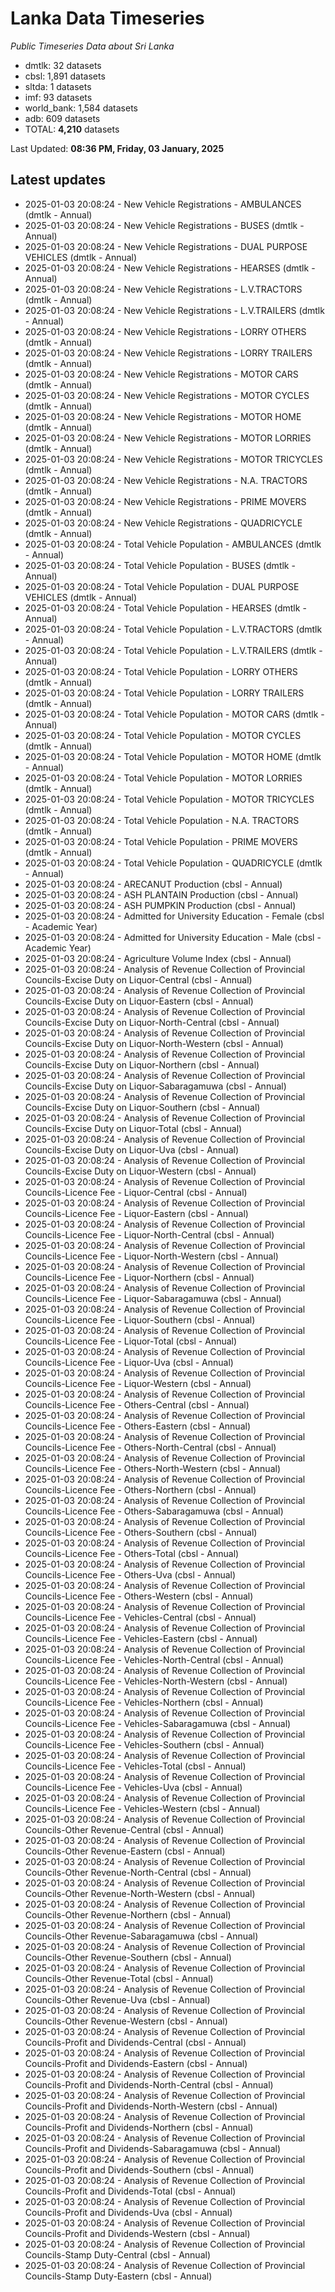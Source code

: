 # Lanka Data Timeseries
*Public Timeseries Data about Sri Lanka*

* dmtlk: 32 datasets
* cbsl: 1,891 datasets
* sltda: 1 datasets
* imf: 93 datasets
* world_bank: 1,584 datasets
* adb: 609 datasets
* TOTAL: **4,210** datasets

Last Updated: **08:36 PM, Friday, 03 January, 2025**

## Latest updates

* 2025-01-03 20:08:24 - New Vehicle Registrations - AMBULANCES (dmtlk - Annual)
* 2025-01-03 20:08:24 - New Vehicle Registrations - BUSES (dmtlk - Annual)
* 2025-01-03 20:08:24 - New Vehicle Registrations - DUAL PURPOSE VEHICLES (dmtlk - Annual)
* 2025-01-03 20:08:24 - New Vehicle Registrations - HEARSES (dmtlk - Annual)
* 2025-01-03 20:08:24 - New Vehicle Registrations - L.V.TRACTORS (dmtlk - Annual)
* 2025-01-03 20:08:24 - New Vehicle Registrations - L.V.TRAILERS (dmtlk - Annual)
* 2025-01-03 20:08:24 - New Vehicle Registrations - LORRY OTHERS (dmtlk - Annual)
* 2025-01-03 20:08:24 - New Vehicle Registrations - LORRY TRAILERS (dmtlk - Annual)
* 2025-01-03 20:08:24 - New Vehicle Registrations - MOTOR CARS (dmtlk - Annual)
* 2025-01-03 20:08:24 - New Vehicle Registrations - MOTOR CYCLES (dmtlk - Annual)
* 2025-01-03 20:08:24 - New Vehicle Registrations - MOTOR HOME (dmtlk - Annual)
* 2025-01-03 20:08:24 - New Vehicle Registrations - MOTOR LORRIES (dmtlk - Annual)
* 2025-01-03 20:08:24 - New Vehicle Registrations - MOTOR TRICYCLES (dmtlk - Annual)
* 2025-01-03 20:08:24 - New Vehicle Registrations - N.A. TRACTORS (dmtlk - Annual)
* 2025-01-03 20:08:24 - New Vehicle Registrations - PRIME MOVERS (dmtlk - Annual)
* 2025-01-03 20:08:24 - New Vehicle Registrations - QUADRICYCLE (dmtlk - Annual)
* 2025-01-03 20:08:24 - Total Vehicle Population - AMBULANCES (dmtlk - Annual)
* 2025-01-03 20:08:24 - Total Vehicle Population - BUSES (dmtlk - Annual)
* 2025-01-03 20:08:24 - Total Vehicle Population - DUAL PURPOSE VEHICLES (dmtlk - Annual)
* 2025-01-03 20:08:24 - Total Vehicle Population - HEARSES (dmtlk - Annual)
* 2025-01-03 20:08:24 - Total Vehicle Population - L.V.TRACTORS (dmtlk - Annual)
* 2025-01-03 20:08:24 - Total Vehicle Population - L.V.TRAILERS (dmtlk - Annual)
* 2025-01-03 20:08:24 - Total Vehicle Population - LORRY OTHERS (dmtlk - Annual)
* 2025-01-03 20:08:24 - Total Vehicle Population - LORRY TRAILERS (dmtlk - Annual)
* 2025-01-03 20:08:24 - Total Vehicle Population - MOTOR CARS (dmtlk - Annual)
* 2025-01-03 20:08:24 - Total Vehicle Population - MOTOR CYCLES (dmtlk - Annual)
* 2025-01-03 20:08:24 - Total Vehicle Population - MOTOR HOME (dmtlk - Annual)
* 2025-01-03 20:08:24 - Total Vehicle Population - MOTOR LORRIES (dmtlk - Annual)
* 2025-01-03 20:08:24 - Total Vehicle Population - MOTOR TRICYCLES (dmtlk - Annual)
* 2025-01-03 20:08:24 - Total Vehicle Population - N.A. TRACTORS (dmtlk - Annual)
* 2025-01-03 20:08:24 - Total Vehicle Population - PRIME MOVERS (dmtlk - Annual)
* 2025-01-03 20:08:24 - Total Vehicle Population - QUADRICYCLE (dmtlk - Annual)
* 2025-01-03 20:08:24 - ARECANUT Production (cbsl - Annual)
* 2025-01-03 20:08:24 - ASH PLANTAIN Production (cbsl - Annual)
* 2025-01-03 20:08:24 - ASH PUMPKIN Production (cbsl - Annual)
* 2025-01-03 20:08:24 - Admitted for University Education - Female (cbsl - Academic Year)
* 2025-01-03 20:08:24 - Admitted for University Education - Male (cbsl - Academic Year)
* 2025-01-03 20:08:24 - Agriculture Volume Index (cbsl - Annual)
* 2025-01-03 20:08:24 - Analysis of Revenue Collection of Provincial Councils-Excise Duty on Liquor-Central (cbsl - Annual)
* 2025-01-03 20:08:24 - Analysis of Revenue Collection of Provincial Councils-Excise Duty on Liquor-Eastern (cbsl - Annual)
* 2025-01-03 20:08:24 - Analysis of Revenue Collection of Provincial Councils-Excise Duty on Liquor-North-Central (cbsl - Annual)
* 2025-01-03 20:08:24 - Analysis of Revenue Collection of Provincial Councils-Excise Duty on Liquor-North-Western (cbsl - Annual)
* 2025-01-03 20:08:24 - Analysis of Revenue Collection of Provincial Councils-Excise Duty on Liquor-Northern (cbsl - Annual)
* 2025-01-03 20:08:24 - Analysis of Revenue Collection of Provincial Councils-Excise Duty on Liquor-Sabaragamuwa (cbsl - Annual)
* 2025-01-03 20:08:24 - Analysis of Revenue Collection of Provincial Councils-Excise Duty on Liquor-Southern (cbsl - Annual)
* 2025-01-03 20:08:24 - Analysis of Revenue Collection of Provincial Councils-Excise Duty on Liquor-Total (cbsl - Annual)
* 2025-01-03 20:08:24 - Analysis of Revenue Collection of Provincial Councils-Excise Duty on Liquor-Uva (cbsl - Annual)
* 2025-01-03 20:08:24 - Analysis of Revenue Collection of Provincial Councils-Excise Duty on Liquor-Western (cbsl - Annual)
* 2025-01-03 20:08:24 - Analysis of Revenue Collection of Provincial Councils-Licence Fee - Liquor-Central (cbsl - Annual)
* 2025-01-03 20:08:24 - Analysis of Revenue Collection of Provincial Councils-Licence Fee - Liquor-Eastern (cbsl - Annual)
* 2025-01-03 20:08:24 - Analysis of Revenue Collection of Provincial Councils-Licence Fee - Liquor-North-Central (cbsl - Annual)
* 2025-01-03 20:08:24 - Analysis of Revenue Collection of Provincial Councils-Licence Fee - Liquor-North-Western (cbsl - Annual)
* 2025-01-03 20:08:24 - Analysis of Revenue Collection of Provincial Councils-Licence Fee - Liquor-Northern (cbsl - Annual)
* 2025-01-03 20:08:24 - Analysis of Revenue Collection of Provincial Councils-Licence Fee - Liquor-Sabaragamuwa (cbsl - Annual)
* 2025-01-03 20:08:24 - Analysis of Revenue Collection of Provincial Councils-Licence Fee - Liquor-Southern (cbsl - Annual)
* 2025-01-03 20:08:24 - Analysis of Revenue Collection of Provincial Councils-Licence Fee - Liquor-Total (cbsl - Annual)
* 2025-01-03 20:08:24 - Analysis of Revenue Collection of Provincial Councils-Licence Fee - Liquor-Uva (cbsl - Annual)
* 2025-01-03 20:08:24 - Analysis of Revenue Collection of Provincial Councils-Licence Fee - Liquor-Western (cbsl - Annual)
* 2025-01-03 20:08:24 - Analysis of Revenue Collection of Provincial Councils-Licence Fee - Others-Central (cbsl - Annual)
* 2025-01-03 20:08:24 - Analysis of Revenue Collection of Provincial Councils-Licence Fee - Others-Eastern (cbsl - Annual)
* 2025-01-03 20:08:24 - Analysis of Revenue Collection of Provincial Councils-Licence Fee - Others-North-Central (cbsl - Annual)
* 2025-01-03 20:08:24 - Analysis of Revenue Collection of Provincial Councils-Licence Fee - Others-North-Western (cbsl - Annual)
* 2025-01-03 20:08:24 - Analysis of Revenue Collection of Provincial Councils-Licence Fee - Others-Northern (cbsl - Annual)
* 2025-01-03 20:08:24 - Analysis of Revenue Collection of Provincial Councils-Licence Fee - Others-Sabaragamuwa (cbsl - Annual)
* 2025-01-03 20:08:24 - Analysis of Revenue Collection of Provincial Councils-Licence Fee - Others-Southern (cbsl - Annual)
* 2025-01-03 20:08:24 - Analysis of Revenue Collection of Provincial Councils-Licence Fee - Others-Total (cbsl - Annual)
* 2025-01-03 20:08:24 - Analysis of Revenue Collection of Provincial Councils-Licence Fee - Others-Uva (cbsl - Annual)
* 2025-01-03 20:08:24 - Analysis of Revenue Collection of Provincial Councils-Licence Fee - Others-Western (cbsl - Annual)
* 2025-01-03 20:08:24 - Analysis of Revenue Collection of Provincial Councils-Licence Fee - Vehicles-Central (cbsl - Annual)
* 2025-01-03 20:08:24 - Analysis of Revenue Collection of Provincial Councils-Licence Fee - Vehicles-Eastern (cbsl - Annual)
* 2025-01-03 20:08:24 - Analysis of Revenue Collection of Provincial Councils-Licence Fee - Vehicles-North-Central (cbsl - Annual)
* 2025-01-03 20:08:24 - Analysis of Revenue Collection of Provincial Councils-Licence Fee - Vehicles-North-Western (cbsl - Annual)
* 2025-01-03 20:08:24 - Analysis of Revenue Collection of Provincial Councils-Licence Fee - Vehicles-Northern (cbsl - Annual)
* 2025-01-03 20:08:24 - Analysis of Revenue Collection of Provincial Councils-Licence Fee - Vehicles-Sabaragamuwa (cbsl - Annual)
* 2025-01-03 20:08:24 - Analysis of Revenue Collection of Provincial Councils-Licence Fee - Vehicles-Southern (cbsl - Annual)
* 2025-01-03 20:08:24 - Analysis of Revenue Collection of Provincial Councils-Licence Fee - Vehicles-Total (cbsl - Annual)
* 2025-01-03 20:08:24 - Analysis of Revenue Collection of Provincial Councils-Licence Fee - Vehicles-Uva (cbsl - Annual)
* 2025-01-03 20:08:24 - Analysis of Revenue Collection of Provincial Councils-Licence Fee - Vehicles-Western (cbsl - Annual)
* 2025-01-03 20:08:24 - Analysis of Revenue Collection of Provincial Councils-Other Revenue-Central (cbsl - Annual)
* 2025-01-03 20:08:24 - Analysis of Revenue Collection of Provincial Councils-Other Revenue-Eastern (cbsl - Annual)
* 2025-01-03 20:08:24 - Analysis of Revenue Collection of Provincial Councils-Other Revenue-North-Central (cbsl - Annual)
* 2025-01-03 20:08:24 - Analysis of Revenue Collection of Provincial Councils-Other Revenue-North-Western (cbsl - Annual)
* 2025-01-03 20:08:24 - Analysis of Revenue Collection of Provincial Councils-Other Revenue-Northern (cbsl - Annual)
* 2025-01-03 20:08:24 - Analysis of Revenue Collection of Provincial Councils-Other Revenue-Sabaragamuwa (cbsl - Annual)
* 2025-01-03 20:08:24 - Analysis of Revenue Collection of Provincial Councils-Other Revenue-Southern (cbsl - Annual)
* 2025-01-03 20:08:24 - Analysis of Revenue Collection of Provincial Councils-Other Revenue-Total (cbsl - Annual)
* 2025-01-03 20:08:24 - Analysis of Revenue Collection of Provincial Councils-Other Revenue-Uva (cbsl - Annual)
* 2025-01-03 20:08:24 - Analysis of Revenue Collection of Provincial Councils-Other Revenue-Western (cbsl - Annual)
* 2025-01-03 20:08:24 - Analysis of Revenue Collection of Provincial Councils-Profit and Dividends-Central (cbsl - Annual)
* 2025-01-03 20:08:24 - Analysis of Revenue Collection of Provincial Councils-Profit and Dividends-Eastern (cbsl - Annual)
* 2025-01-03 20:08:24 - Analysis of Revenue Collection of Provincial Councils-Profit and Dividends-North-Central (cbsl - Annual)
* 2025-01-03 20:08:24 - Analysis of Revenue Collection of Provincial Councils-Profit and Dividends-North-Western (cbsl - Annual)
* 2025-01-03 20:08:24 - Analysis of Revenue Collection of Provincial Councils-Profit and Dividends-Northern (cbsl - Annual)
* 2025-01-03 20:08:24 - Analysis of Revenue Collection of Provincial Councils-Profit and Dividends-Sabaragamuwa (cbsl - Annual)
* 2025-01-03 20:08:24 - Analysis of Revenue Collection of Provincial Councils-Profit and Dividends-Southern (cbsl - Annual)
* 2025-01-03 20:08:24 - Analysis of Revenue Collection of Provincial Councils-Profit and Dividends-Total (cbsl - Annual)
* 2025-01-03 20:08:24 - Analysis of Revenue Collection of Provincial Councils-Profit and Dividends-Uva (cbsl - Annual)
* 2025-01-03 20:08:24 - Analysis of Revenue Collection of Provincial Councils-Profit and Dividends-Western (cbsl - Annual)
* 2025-01-03 20:08:24 - Analysis of Revenue Collection of Provincial Councils-Stamp Duty-Central (cbsl - Annual)
* 2025-01-03 20:08:24 - Analysis of Revenue Collection of Provincial Councils-Stamp Duty-Eastern (cbsl - Annual)